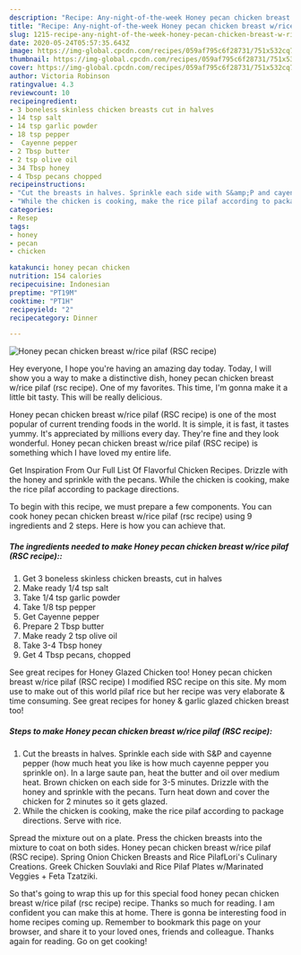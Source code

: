 ```yaml
---
description: "Recipe: Any-night-of-the-week Honey pecan chicken breast w/rice pilaf (RSC recipe)"
title: "Recipe: Any-night-of-the-week Honey pecan chicken breast w/rice pilaf (RSC recipe)"
slug: 1215-recipe-any-night-of-the-week-honey-pecan-chicken-breast-w-rice-pilaf-rsc-recipe
date: 2020-05-24T05:57:35.643Z
image: https://img-global.cpcdn.com/recipes/059af795c6f28731/751x532cq70/honey-pecan-chicken-breast-wrice-pilaf-rsc-recipe-recipe-main-photo.jpg
thumbnail: https://img-global.cpcdn.com/recipes/059af795c6f28731/751x532cq70/honey-pecan-chicken-breast-wrice-pilaf-rsc-recipe-recipe-main-photo.jpg
cover: https://img-global.cpcdn.com/recipes/059af795c6f28731/751x532cq70/honey-pecan-chicken-breast-wrice-pilaf-rsc-recipe-recipe-main-photo.jpg
author: Victoria Robinson
ratingvalue: 4.3
reviewcount: 10
recipeingredient:
- 3 boneless skinless chicken breasts cut in halves
- 14 tsp salt
- 14 tsp garlic powder
- 18 tsp pepper
-  Cayenne pepper
- 2 Tbsp butter
- 2 tsp olive oil
- 34 Tbsp honey
- 4 Tbsp pecans chopped
recipeinstructions:
- "Cut the breasts in halves. Sprinkle each side with S&amp;P and cayenne pepper (how much heat you like is how much cayenne pepper you sprinkle on). In a large saute pan, heat the butter and oil over medium heat. Brown chicken on each side for 3-5 minutes. Drizzle with the honey and sprinkle with the pecans. Turn heat down and cover the chicken for 2 minutes so it gets glazed."
- "While the chicken is cooking, make the rice pilaf according to package directions. Serve with rice."
categories:
- Resep
tags:
- honey
- pecan
- chicken

katakunci: honey pecan chicken
nutrition: 154 calories
recipecuisine: Indonesian
preptime: "PT19M"
cooktime: "PT1H"
recipeyield: "2"
recipecategory: Dinner

---
```



![Honey pecan chicken breast w/rice pilaf (RSC recipe)](https://img-global.cpcdn.com/recipes/059af795c6f28731/751x532cq70/honey-pecan-chicken-breast-wrice-pilaf-rsc-recipe-recipe-main-photo.jpg)

Hey everyone, I hope you're having an amazing day today. Today, I will show you a way to make a distinctive dish, honey pecan chicken breast w/rice pilaf (rsc recipe). One of my favorites. This time, I'm gonna make it a little bit tasty. This will be really delicious.

Honey pecan chicken breast w/rice pilaf (RSC recipe) is one of the most popular of current trending foods in the world. It is simple, it is fast, it tastes yummy. It's appreciated by millions every day. They're fine and they look wonderful. Honey pecan chicken breast w/rice pilaf (RSC recipe) is something which I have loved my entire life.

Get Inspiration From Our Full List Of Flavorful Chicken Recipes. Drizzle with the honey and sprinkle with the pecans. While the chicken is cooking, make the rice pilaf according to package directions.


To begin with this recipe, we must prepare a few components. You can cook honey pecan chicken breast w/rice pilaf (rsc recipe) using 9 ingredients and 2 steps. Here is how you can achieve that.

##### The ingredients needed to make Honey pecan chicken breast w/rice pilaf (RSC recipe)::

1. Get 3 boneless skinless chicken breasts, cut in halves
1. Make ready 1/4 tsp salt
1. Take 1/4 tsp garlic powder
1. Take 1/8 tsp pepper
1. Get  Cayenne pepper
1. Prepare 2 Tbsp butter
1. Make ready 2 tsp olive oil
1. Take 3-4 Tbsp honey
1. Get 4 Tbsp pecans, chopped


See great recipes for Honey Glazed Chicken too! Honey pecan chicken breast w/rice pilaf (RSC recipe) I modified RSC recipe on this site. My mom use to make out of this world pilaf rice but her recipe was very elaborate &amp; time consuming. See great recipes for honey &amp; garlic glazed chicken breast too! 

##### Steps to make Honey pecan chicken breast w/rice pilaf (RSC recipe):

1. Cut the breasts in halves. Sprinkle each side with S&amp;P and cayenne pepper (how much heat you like is how much cayenne pepper you sprinkle on). In a large saute pan, heat the butter and oil over medium heat. Brown chicken on each side for 3-5 minutes. Drizzle with the honey and sprinkle with the pecans. Turn heat down and cover the chicken for 2 minutes so it gets glazed.
1. While the chicken is cooking, make the rice pilaf according to package directions. Serve with rice.


Spread the mixture out on a plate. Press the chicken breasts into the mixture to coat on both sides. Honey pecan chicken breast w/rice pilaf (RSC recipe). Spring Onion Chicken Breasts and Rice PilafLori&#39;s Culinary Creations. Greek Chicken Souvlaki and Rice Pilaf Plates w/Marinated Veggies + Feta Tzatziki. 

So that's going to wrap this up for this special food honey pecan chicken breast w/rice pilaf (rsc recipe) recipe. Thanks so much for reading. I am confident you can make this at home. There is gonna be interesting food in home recipes coming up. Remember to bookmark this page on your browser, and share it to your loved ones, friends and colleague. Thanks again for reading. Go on get cooking!
